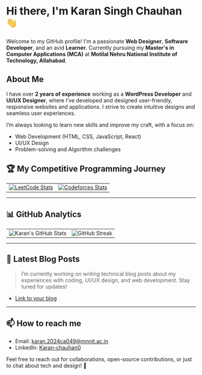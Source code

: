 # Hi there, I'm Karan Singh Chauhan <img src="https://raw.githubusercontent.com/ABSphreak/ABSphreak/master/gifs/Hi.gif" width="30px">

Welcome to my GitHub profile! I'm a passionate **Web Designer**, **Software Developer**, and an avid **Learner**. Currently pursuing my **Master's in Computer Applications (MCA)** at **Motilal Nehru National Institute of Technology, Allahabad**.

## About Me

I have over **2 years of experience** working as a **WordPress Developer** and **UI/UX Designer**, where I’ve developed and designed user-friendly, responsive websites and applications. I strive to create intuitive designs and seamless user experiences.

I’m always looking to learn new skills and improve my craft, with a focus on:
- Web Development (HTML, CSS, JavaScript, React)
- UI/UX Design
- Problem-solving and Algorithm challenges

## 🏆 My Competitive Programming Journey

<table>
  <tr>
    <td>
      <a href="https://leetcode.com/_karanchauhan">
        <img src="https://leetcard.jacoblin.cool/_karanchauhan?theme=dark&font=Stylish&ext=contest&border_radius=10&hide_rank=true" alt="LeetCode Stats">
      </a>
    </td>
    <td>
      <a href="https://codeforces.com/profile/Karanchauhan">
        <img src="https://codeforces-readme-stats.vercel.app/api/card?username=Karanchauhan&theme=dark&font=Stylish&border_radius=10" alt="Codeforces Stats"/>
      </a>
    </td>
  </tr>
<!--    <td>
      <a href="https://www.codechef.com/users/karan952899">
        <img src="https://raw.githubusercontent.com/karan952899/karan-chauhan0/main/codechef_card.png" alt="CodeChef Stats"/>
      </a>
    </td>
  </tr> -->
</table>

---

## 📊 GitHub Analytics

<table>
  <tr>
    <td>
      <img src="https://github-readme-stats.vercel.app/api?username=karan-chauhan0&show_icons=true&theme=dark" alt="Karan's GitHub Stats">
    </td>
    <td>
      <img src="https://github-readme-streak-stats.herokuapp.com/?user=karan-chauhan0&theme=dark" alt="GitHub Streak">
    </td>
  </tr>
</table>

---

## 📝 Latest Blog Posts
> I’m currently working on writing technical blog posts about my experiences with coding, UI/UX design, and web development. Stay tuned for updates!

- [Link to your blog](#)

---

## 📫 How to reach me
- Email: karan.2024ca049@mnnit.ac.in
- LinkedIn: [Karan-chauhan0](https://www.linkedin.com/in/karan-chauhan0/)

Feel free to reach out for collaborations, open-source contributions, or just to chat about tech and design! 🚀
